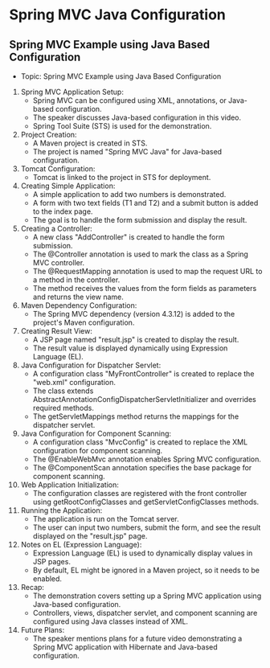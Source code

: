 # Spring MVC Java Configuration

## Spring MVC Example using Java Based Configuration

- Topic: Spring MVC Example using Java Based Configuration

1. Spring MVC Application Setup:
    - Spring MVC can be configured using XML, annotations, or Java-based configuration.
    - The speaker discusses Java-based configuration in this video.
    - Spring Tool Suite (STS) is used for the demonstration.
2. Project Creation:
    - A Maven project is created in STS.
    - The project is named "Spring MVC Java" for Java-based configuration.
3. Tomcat Configuration:
    - Tomcat is linked to the project in STS for deployment.
4. Creating Simple Application:
    - A simple application to add two numbers is demonstrated.
    - A form with two text fields (T1 and T2) and a submit button is added to the index page.
    - The goal is to handle the form submission and display the result.
5. Creating a Controller:
    - A new class "AddController" is created to handle the form submission.
    - The @Controller annotation is used to mark the class as a Spring MVC controller.
    - The @RequestMapping annotation is used to map the request URL to a method in the controller.
    - The method receives the values from the form fields as parameters and returns the view name.
6. Maven Dependency Configuration:
    - The Spring MVC dependency (version 4.3.12) is added to the project's Maven configuration.
7. Creating Result View:
    - A JSP page named "result.jsp" is created to display the result.
    - The result value is displayed dynamically using Expression Language (EL).
8. Java Configuration for Dispatcher Servlet:
    - A configuration class "MyFrontController" is created to replace the "web.xml" configuration.
    - The class extends AbstractAnnotationConfigDispatcherServletInitializer and overrides required methods.
    - The getServletMappings method returns the mappings for the dispatcher servlet.
9. Java Configuration for Component Scanning:
    - A configuration class "MvcConfig" is created to replace the XML configuration for component scanning.
    - The @EnableWebMvc annotation enables Spring MVC configuration.
    - The @ComponentScan annotation specifies the base package for component scanning.
10. Web Application Initialization:
     - The configuration classes are registered with the front controller using getRootConfigClasses and getServletConfigClasses methods.
11. Running the Application:
     - The application is run on the Tomcat server.
     - The user can input two numbers, submit the form, and see the result displayed on the "result.jsp" page.
12. Notes on EL (Expression Language):
     - Expression Language (EL) is used to dynamically display values in JSP pages.
     - By default, EL might be ignored in a Maven project, so it needs to be enabled.
13. Recap:
     - The demonstration covers setting up a Spring MVC application using Java-based configuration.
     - Controllers, views, dispatcher servlet, and component scanning are configured using Java classes instead of XML.
14. Future Plans:
     - The speaker mentions plans for a future video demonstrating a Spring MVC application with Hibernate and Java-based configuration.
